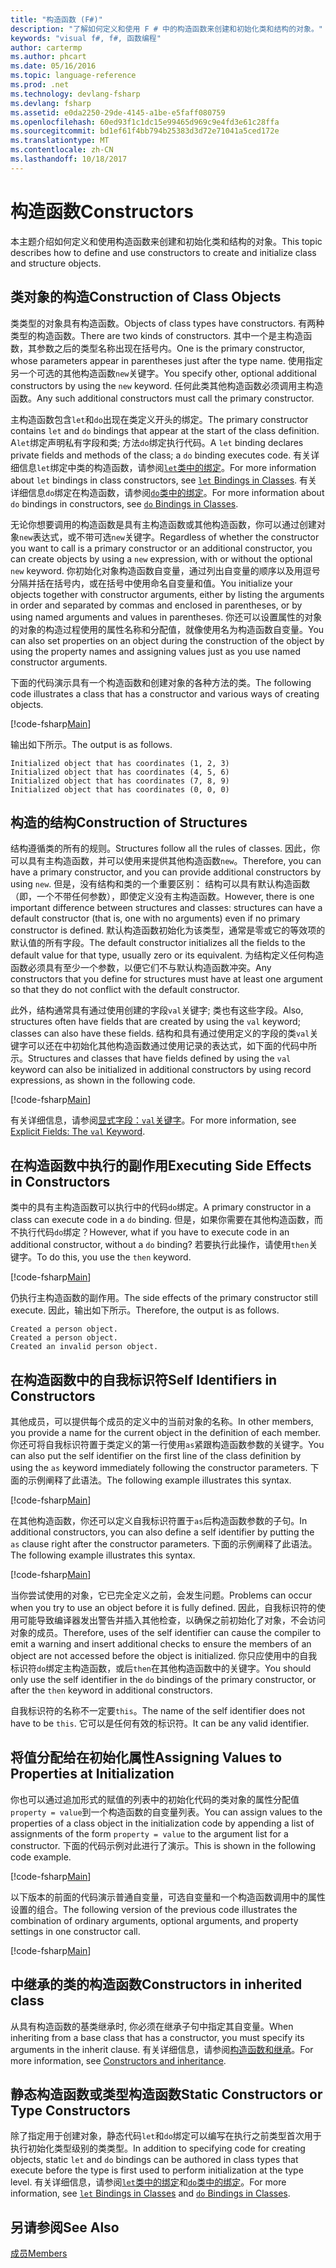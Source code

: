 ```yaml
---
title: "构造函数 (F#)"
description: "了解如何定义和使用 F # 中的构造函数来创建和初始化类和结构的对象。"
keywords: "visual f#, f#, 函数编程"
author: cartermp
ms.author: phcart
ms.date: 05/16/2016
ms.topic: language-reference
ms.prod: .net
ms.technology: devlang-fsharp
ms.devlang: fsharp
ms.assetid: e0da2250-29de-4145-a1be-e5faff080759
ms.openlocfilehash: 60ed93f1c1dc15e99465d969c9e4fd3e61c28ffa
ms.sourcegitcommit: bd1ef61f4bb794b25383d3d72e71041a5ced172e
ms.translationtype: MT
ms.contentlocale: zh-CN
ms.lasthandoff: 10/18/2017
---
```

# <a name="constructors"></a><span data-ttu-id="9eb91-104">构造函数</span><span class="sxs-lookup"><span data-stu-id="9eb91-104">Constructors</span></span>

<span data-ttu-id="9eb91-105">本主题介绍如何定义和使用构造函数来创建和初始化类和结构的对象。</span><span class="sxs-lookup"><span data-stu-id="9eb91-105">This topic describes how to define and use constructors to create and initialize class and structure objects.</span></span>


## <a name="construction-of-class-objects"></a><span data-ttu-id="9eb91-106">类对象的构造</span><span class="sxs-lookup"><span data-stu-id="9eb91-106">Construction of Class Objects</span></span>
<span data-ttu-id="9eb91-107">类类型的对象具有构造函数。</span><span class="sxs-lookup"><span data-stu-id="9eb91-107">Objects of class types have constructors.</span></span> <span data-ttu-id="9eb91-108">有两种类型的构造函数。</span><span class="sxs-lookup"><span data-stu-id="9eb91-108">There are two kinds of constructors.</span></span> <span data-ttu-id="9eb91-109">其中一个是主构造函数，其参数之后的类型名称出现在括号内。</span><span class="sxs-lookup"><span data-stu-id="9eb91-109">One is the primary constructor, whose parameters appear in parentheses just after the type name.</span></span> <span data-ttu-id="9eb91-110">使用指定另一个可选的其他构造函数`new`关键字。</span><span class="sxs-lookup"><span data-stu-id="9eb91-110">You specify other, optional additional constructors by using the `new` keyword.</span></span> <span data-ttu-id="9eb91-111">任何此类其他构造函数必须调用主构造函数。</span><span class="sxs-lookup"><span data-stu-id="9eb91-111">Any such additional constructors must call the primary constructor.</span></span>

<span data-ttu-id="9eb91-112">主构造函数包含`let`和`do`出现在类定义开头的绑定。</span><span class="sxs-lookup"><span data-stu-id="9eb91-112">The primary constructor contains `let` and `do` bindings that appear at the start of the class definition.</span></span> <span data-ttu-id="9eb91-113">A`let`绑定声明私有字段和类; 方法`do`绑定执行代码。</span><span class="sxs-lookup"><span data-stu-id="9eb91-113">A `let` binding declares private fields and methods of the class; a `do` binding executes code.</span></span> <span data-ttu-id="9eb91-114">有关详细信息`let`绑定中类的构造函数，请参阅[`let`类中的绑定](let-bindings-in-classes.md)。</span><span class="sxs-lookup"><span data-stu-id="9eb91-114">For more information about `let` bindings in class constructors, see [`let` Bindings in Classes](let-bindings-in-classes.md).</span></span> <span data-ttu-id="9eb91-115">有关详细信息`do`绑定在构造函数，请参阅[`do`类中的绑定](do-bindings-in-classes.md)。</span><span class="sxs-lookup"><span data-stu-id="9eb91-115">For more information about `do` bindings in constructors, see [`do` Bindings in Classes](do-bindings-in-classes.md).</span></span>

<span data-ttu-id="9eb91-116">无论你想要调用的构造函数是具有主构造函数或其他构造函数，你可以通过创建对象`new`表达式，或不带可选`new`关键字。</span><span class="sxs-lookup"><span data-stu-id="9eb91-116">Regardless of whether the constructor you want to call is a primary constructor or an additional constructor, you can create objects by using a `new` expression, with or without the optional `new` keyword.</span></span> <span data-ttu-id="9eb91-117">你初始化对象构造函数自变量，通过列出自变量的顺序以及用逗号分隔并括在括号内，或在括号中使用命名自变量和值。</span><span class="sxs-lookup"><span data-stu-id="9eb91-117">You initialize your objects together with constructor arguments, either by listing the arguments in order and separated by commas and enclosed in parentheses, or by using named arguments and values in parentheses.</span></span> <span data-ttu-id="9eb91-118">你还可以设置属性的对象的对象的构造过程使用的属性名称和分配值，就像使用名为构造函数自变量。</span><span class="sxs-lookup"><span data-stu-id="9eb91-118">You can also set properties on an object during the construction of the object by using the property names and assigning values just as you use named constructor arguments.</span></span>

<span data-ttu-id="9eb91-119">下面的代码演示具有一个构造函数和创建对象的各种方法的类。</span><span class="sxs-lookup"><span data-stu-id="9eb91-119">The following code illustrates a class that has a constructor and various ways of creating objects.</span></span>

[!code-fsharp[Main](../../../../samples/snippets/fsharp/lang-ref-2/snippet3501.fs)]

<span data-ttu-id="9eb91-120">输出如下所示。</span><span class="sxs-lookup"><span data-stu-id="9eb91-120">The output is as follows.</span></span>

```console
Initialized object that has coordinates (1, 2, 3)
Initialized object that has coordinates (4, 5, 6)
Initialized object that has coordinates (7, 8, 9)
Initialized object that has coordinates (0, 0, 0)
```

## <a name="construction-of-structures"></a><span data-ttu-id="9eb91-121">构造的结构</span><span class="sxs-lookup"><span data-stu-id="9eb91-121">Construction of Structures</span></span>
<span data-ttu-id="9eb91-122">结构遵循类的所有的规则。</span><span class="sxs-lookup"><span data-stu-id="9eb91-122">Structures follow all the rules of classes.</span></span> <span data-ttu-id="9eb91-123">因此，你可以具有主构造函数，并可以使用来提供其他构造函数`new`。</span><span class="sxs-lookup"><span data-stu-id="9eb91-123">Therefore, you can have a primary constructor, and you can provide additional constructors by using `new`.</span></span> <span data-ttu-id="9eb91-124">但是，没有结构和类的一个重要区别： 结构可以具有默认构造函数 （即，一个不带任何参数），即使定义没有主构造函数。</span><span class="sxs-lookup"><span data-stu-id="9eb91-124">However, there is one important difference between structures and classes: structures can have a default constructor (that is, one with no arguments) even if no primary constructor is defined.</span></span> <span data-ttu-id="9eb91-125">默认构造函数初始化为该类型，通常是零或它的等效项的默认值的所有字段。</span><span class="sxs-lookup"><span data-stu-id="9eb91-125">The default constructor initializes all the fields to the default value for that type, usually zero or its equivalent.</span></span> <span data-ttu-id="9eb91-126">为结构定义任何构造函数必须具有至少一个参数，以便它们不与默认构造函数冲突。</span><span class="sxs-lookup"><span data-stu-id="9eb91-126">Any constructors that you define for structures must have at least one argument so that they do not conflict with the default constructor.</span></span>

<span data-ttu-id="9eb91-127">此外，结构通常具有通过使用创建的字段`val`关键字; 类也有这些字段。</span><span class="sxs-lookup"><span data-stu-id="9eb91-127">Also, structures often have fields that are created by using the `val` keyword; classes can also have these fields.</span></span> <span data-ttu-id="9eb91-128">结构和具有通过使用定义的字段的类`val`关键字可以还在中初始化其他构造函数通过使用记录的表达式，如下面的代码中所示。</span><span class="sxs-lookup"><span data-stu-id="9eb91-128">Structures and classes that have fields defined by using the `val` keyword can also be initialized in additional constructors by using record expressions, as shown in the following code.</span></span>

[!code-fsharp[Main](../../../../samples/snippets/fsharp/lang-ref-2/snippet3502.fs)]

<span data-ttu-id="9eb91-129">有关详细信息，请参阅[显式字段：`val`关键字](explicit-fields-the-val-keyword.md)。</span><span class="sxs-lookup"><span data-stu-id="9eb91-129">For more information, see [Explicit Fields: The `val` Keyword](explicit-fields-the-val-keyword.md).</span></span>


## <a name="executing-side-effects-in-constructors"></a><span data-ttu-id="9eb91-130">在构造函数中执行的副作用</span><span class="sxs-lookup"><span data-stu-id="9eb91-130">Executing Side Effects in Constructors</span></span>
<span data-ttu-id="9eb91-131">类中的具有主构造函数可以执行中的代码`do`绑定。</span><span class="sxs-lookup"><span data-stu-id="9eb91-131">A primary constructor in a class can execute code in a `do` binding.</span></span> <span data-ttu-id="9eb91-132">但是，如果你需要在其他构造函数，而不执行代码`do`绑定？</span><span class="sxs-lookup"><span data-stu-id="9eb91-132">However, what if you have to execute code in an additional constructor, without a `do` binding?</span></span> <span data-ttu-id="9eb91-133">若要执行此操作，请使用`then`关键字。</span><span class="sxs-lookup"><span data-stu-id="9eb91-133">To do this, you use the `then` keyword.</span></span>

[!code-fsharp[Main](../../../../samples/snippets/fsharp/lang-ref-2/snippet3503.fs)]

<span data-ttu-id="9eb91-134">仍执行主构造函数的副作用。</span><span class="sxs-lookup"><span data-stu-id="9eb91-134">The side effects of the primary constructor still execute.</span></span> <span data-ttu-id="9eb91-135">因此，输出如下所示。</span><span class="sxs-lookup"><span data-stu-id="9eb91-135">Therefore, the output is as follows.</span></span>

```console
Created a person object.
Created a person object.
Created an invalid person object.
```

## <a name="self-identifiers-in-constructors"></a><span data-ttu-id="9eb91-136">在构造函数中的自我标识符</span><span class="sxs-lookup"><span data-stu-id="9eb91-136">Self Identifiers in Constructors</span></span>
<span data-ttu-id="9eb91-137">其他成员，可以提供每个成员的定义中的当前对象的名称。</span><span class="sxs-lookup"><span data-stu-id="9eb91-137">In other members, you provide a name for the current object in the definition of each member.</span></span> <span data-ttu-id="9eb91-138">你还可将自我标识符置于类定义的第一行使用`as`紧跟构造函数参数的关键字。</span><span class="sxs-lookup"><span data-stu-id="9eb91-138">You can also put the self identifier on the first line of the class definition by using the `as` keyword immediately following the constructor parameters.</span></span> <span data-ttu-id="9eb91-139">下面的示例阐释了此语法。</span><span class="sxs-lookup"><span data-stu-id="9eb91-139">The following example illustrates this syntax.</span></span>

[!code-fsharp[Main](../../../../samples/snippets/fsharp/lang-ref-2/snippet3504.fs)]

<span data-ttu-id="9eb91-140">在其他构造函数，你还可以定义自我标识符置于`as`后构造函数参数的子句。</span><span class="sxs-lookup"><span data-stu-id="9eb91-140">In additional constructors, you can also define a self identifier by putting the `as` clause right after the constructor parameters.</span></span> <span data-ttu-id="9eb91-141">下面的示例阐释了此语法。</span><span class="sxs-lookup"><span data-stu-id="9eb91-141">The following example illustrates this syntax.</span></span>

[!code-fsharp[Main](../../../../samples/snippets/fsharp/lang-ref-2/snippet3505.fs)]

<span data-ttu-id="9eb91-142">当你尝试使用的对象，它已完全定义之前，会发生问题。</span><span class="sxs-lookup"><span data-stu-id="9eb91-142">Problems can occur when you try to use an object before it is fully defined.</span></span> <span data-ttu-id="9eb91-143">因此，自我标识符的使用可能导致编译器发出警告并插入其他检查，以确保之前初始化了对象，不会访问对象的成员。</span><span class="sxs-lookup"><span data-stu-id="9eb91-143">Therefore, uses of the self identifier can cause the compiler to emit a warning and insert additional checks to ensure the members of an object are not accessed before the object is initialized.</span></span> <span data-ttu-id="9eb91-144">你只应使用中的自我标识符`do`绑定主构造函数，或后`then`在其他构造函数中的关键字。</span><span class="sxs-lookup"><span data-stu-id="9eb91-144">You should only use the self identifier in the `do` bindings of the primary constructor, or after the `then` keyword in additional constructors.</span></span>

<span data-ttu-id="9eb91-145">自我标识符的名称不一定要`this`。</span><span class="sxs-lookup"><span data-stu-id="9eb91-145">The name of the self identifier does not have to be `this`.</span></span> <span data-ttu-id="9eb91-146">它可以是任何有效的标识符。</span><span class="sxs-lookup"><span data-stu-id="9eb91-146">It can be any valid identifier.</span></span>


## <a name="assigning-values-to-properties-at-initialization"></a><span data-ttu-id="9eb91-147">将值分配给在初始化属性</span><span class="sxs-lookup"><span data-stu-id="9eb91-147">Assigning Values to Properties at Initialization</span></span>
<span data-ttu-id="9eb91-148">你也可以通过追加形式的赋值的列表中的初始化代码的类对象的属性分配值`property = value`到一个构造函数的自变量列表。</span><span class="sxs-lookup"><span data-stu-id="9eb91-148">You can assign values to the properties of a class object in the initialization code by appending a list of assignments of the form `property = value` to the argument list for a constructor.</span></span> <span data-ttu-id="9eb91-149">下面的代码示例对此进行了演示。</span><span class="sxs-lookup"><span data-stu-id="9eb91-149">This is shown in the following code example.</span></span>

[!code-fsharp[Main](../../../../samples/snippets/fsharp/lang-ref-2/snippet3506.fs)]

<span data-ttu-id="9eb91-150">以下版本的前面的代码演示普通自变量，可选自变量和一个构造函数调用中的属性设置的组合。</span><span class="sxs-lookup"><span data-stu-id="9eb91-150">The following version of the previous code illustrates the combination of ordinary arguments, optional arguments, and property settings in one constructor call.</span></span>

[!code-fsharp[Main](../../../../samples/snippets/fsharp/lang-ref-2/snippet3507.fs)]
    
## <a name="constructors-in-inherited-class"></a><span data-ttu-id="9eb91-151">中继承的类的构造函数</span><span class="sxs-lookup"><span data-stu-id="9eb91-151">Constructors in inherited class</span></span>
<span data-ttu-id="9eb91-152">从具有构造函数的基类继承时, 你必须在继承子句中指定其自变量。</span><span class="sxs-lookup"><span data-stu-id="9eb91-152">When inheriting from a base class that has a constructor, you must specify its arguments in the inherit clause.</span></span> <span data-ttu-id="9eb91-153">有关详细信息，请参阅[构造函数和继承](../inheritance.md#constructors-and-inheritance)。</span><span class="sxs-lookup"><span data-stu-id="9eb91-153">For more information, see [Constructors and inheritance](../inheritance.md#constructors-and-inheritance).</span></span>

## <a name="static-constructors-or-type-constructors"></a><span data-ttu-id="9eb91-154">静态构造函数或类型构造函数</span><span class="sxs-lookup"><span data-stu-id="9eb91-154">Static Constructors or Type Constructors</span></span>
<span data-ttu-id="9eb91-155">除了指定用于创建对象，静态代码`let`和`do`绑定可以编写在执行之前类型首次用于执行初始化类型级别的类类型。</span><span class="sxs-lookup"><span data-stu-id="9eb91-155">In addition to specifying code for creating objects, static `let` and `do` bindings can be authored in class types that execute before the type is first used to perform initialization at the type level.</span></span> <span data-ttu-id="9eb91-156">有关详细信息，请参阅[`let`类中的绑定](let-bindings-in-classes.md)和[`do`类中的绑定](do-bindings-in-classes.md)。</span><span class="sxs-lookup"><span data-stu-id="9eb91-156">For more information, see [`let` Bindings in Classes](let-bindings-in-classes.md) and [`do` Bindings in Classes](do-bindings-in-classes.md).</span></span>

## <a name="see-also"></a><span data-ttu-id="9eb91-157">另请参阅</span><span class="sxs-lookup"><span data-stu-id="9eb91-157">See Also</span></span>
[<span data-ttu-id="9eb91-158">成员</span><span class="sxs-lookup"><span data-stu-id="9eb91-158">Members</span></span>](index.md)
